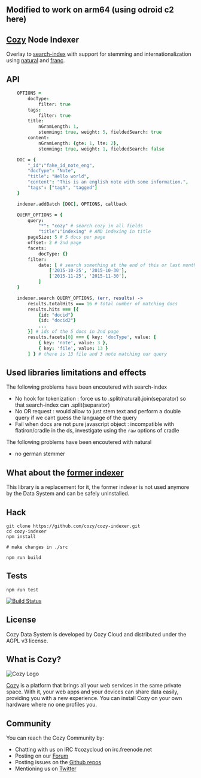 ## Modified to work on arm64 (using odroid c2 here)

## [Cozy](http://cozy.io) Node Indexer

Overlay to [search-index](http://npmjs.com/package/search-index) with support
for stemming and internationalization using [natural](http://npmjs.com/package/natural) and [franc](http://npmjs.com/package/franc).

## API

```coffee
    OPTIONS =
        docType:
            filter: true
        tags:
            filter: true
        title:
            nGramLength: 1,
            stemming: true, weight: 5, fieldedSearch: true
        content:
            nGramLength: {gte: 1, lte: 2},
            stemming: true, weight: 1, fieldedSearch: false

    DOC = {
        "_id":"fake_id_note_eng",
        "docType": "Note",
        "title": "Hello world",
        "content": "This is an english note with some information.",
        "tags": ["tagA", "tagged"]
    }

    indexer.addBatch [DOC], OPTIONS, callback

    QUERY_OPTIONS = {
        query:
            "*": "cozy" # search cozy in all fields
            "title":"indexing" # AND indexing in title
        pageSize: 5 # 5 docs per page
        offset: 2 # 2nd page
        facets:
            docType: {}
        filter:
            date: [ # search something at the end of this or last month
                ['2015-10-25', '2015-10-30'],
                ['2015-11-25', '2015-11-30'],
            ]
    }

    indexer.search QUERY_OPTIONS, (err, results) ->
        results.totalHits === 16 # total number of matching docs
        results.hits === [{
            {id: "docid"}
            {id: "docid2"}
            ...
        }] # ids of the 5 docs in 2nd page
        results.facets[0] === { key: 'docType', value: [
            { key: 'note', value: 3 },
            { key: 'file', value: 13 }
        ] } # there is 13 file and 3 note matching our query
```

## Used libraries limitations and effects

The following problems have been encoutered with search-index

- No hook for tokenization : force us to .split(natural).join(separator)
  so that search-index can .split(separator)
- No OR request : would allow to just stem text and perform a double query
  if we cant guess the language of the query
- Fail when docs are not pure javascript object : incompatible with
  flatiron/cradle in the ds, investigate using the `raw` options of cradle

The following problems have been encoutered with natural

- no german stemmer


## What about the [former indexer](https://github.com/cozy/cozy-indexer)

This library is a replacement for it, the former indexer is not used anymore
by the Data System and can be safely uninstalled.

## Hack

    git clone https://github.com/cozy/cozy-indexer.git
    cd cozy-indexer
    npm install

    # make changes in ./src

    npm run build


## Tests

    npm run test

[![Build
Status](https://travis-ci.org/cozy/cozy-indexer.png?branch=master)](https://travis-ci.org/cozy/cozy-indexer)

## License

Cozy Data System is developed by Cozy Cloud and distributed under the AGPL v3 license.

## What is Cozy?

![Cozy Logo](https://raw.github.com/cozy/cozy-setup/gh-pages/assets/images/happycloud.png)

[Cozy](http://cozy.io) is a platform that brings all your web services in the
same private space.  With it, your web apps and your devices can share data
easily, providing you
with a new experience. You can install Cozy on your own hardware where no one
profiles you.

## Community

You can reach the Cozy Community by:

* Chatting with us on IRC #cozycloud on irc.freenode.net
* Posting on our [Forum](https://forum.cozy.io/)
* Posting issues on the [Github repos](https://github.com/cozy/)
* Mentioning us on [Twitter](http://twitter.com/mycozycloud)
